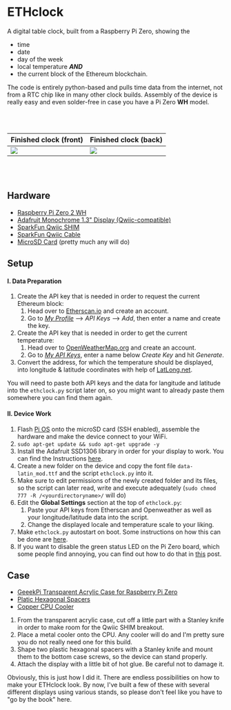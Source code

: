 ETHclock
========================

A digital table clock, built from a Raspberry Pi Zero, showing the 
  - time
  - date
  - day of the week
  - local temperature ***AND***
  - the current block of the Ethereum blockchain.

The code is entirely python-based and pulls time data from the internet, not from a RTC chip like in many other clock builds. Assembly of the device is really easy and even solder-free in case you have a Pi Zero **WH** model. 

<br></br>

| Finished clock (front)   | Finished clock (back)   |
| ------------- | -------------|
| [![](https://i.imgur.com/J0NngF4.png?raw=true)](https://i.imgur.com/J0NngF4.png.jpg)   |   [![](https://i.imgur.com/hw6ClAO.png?raw=true)](https://i.imgur.com/hw6ClAO.png)   |

<br></br>

## Hardware
+ [Raspberry Pi Zero 2 WH](https://www.raspberrypi.com/products/raspberry-pi-zero-2-w/)
+ [Adafruit Monochrome 1.3" Display (Qwiic-compatible)](https://www.adafruit.com/product/938)
+ [SparkFun Qwiic SHIM](https://www.sparkfun.com/products/15794)
+ [SparkFun Qwiic Cable](https://www.sparkfun.com/products/14427)
+ [MicroSD Card](https://www.westerndigital.com/products/memory-cards/sandisk-high-endurance-uhs-i-microsd#SDSQQNR-032G-GN6IA) (pretty much any will do)

## Setup
#### I. Data Preparation
1. Create the API key that is needed in order to request the current Ethereum block:
    1. Head over to [Etherscan.io](https://etherscan.io/) and create an account.
    2. Go to _[My Profile](https://etherscan.io/myaccount)_ --> _API Keys_ --> _Add_, then enter a name and create the key.
2. Create the API key that is needed in order to get the current temperature:
    1. Head over to [OpenWeatherMap.org](https://openweathermap.org/) and create an account.
    2. Go to _[My API Keys](https://home.openweathermap.org/api_keys)_, enter a name below _Create Key_ and hit _Generate_.
3. Convert the address, for which the temperature should be displayed, into longitude & latitude coordinates with help of [LatLong.net](https://www.latlong.net/convert-address-to-lat-long.html).

You will need to paste both API keys and the data for langitude and latitude into the `ethclock.py` script later on, so you might want to already paste them somewhere you can find them again.

#### II. Device Work
1. Flash [Pi OS](https://www.raspberrypi.com/software/) onto the microSD card (SSH enabled), assemble the hardware and make the device connect to your WiFi.
2. `sudo apt-get update && sudo apt-get upgrade -y`
3. Install the Adafruit SSD1306 library in order for your display to work. You can find the Instructions [here](https://learn.adafruit.com/monochrome-oled-breakouts/python-setup).
4. Create a new folder on the device and copy the font file `data-latin_mod.ttf` and the script `ethclock.py` into it.
5. Make sure to edit permissions of the newly created folder and its files, so the script can later read, write and execute adequately (`sudo chmod 777 -R /<yourdirectoryname>/` will do)
6. Edit the **Global Settings** section at the top of `ethclock.py`:
    1. Paste your API keys from Etherscan and Openweather as well as your longitude/latitude data into the script.
    2. Change the displayed locale and temperature scale to your liking.
7. Make `ethclock.py` autostart on boot. Some instructions on how this can be done are [here](https://transang.me/three-ways-to-create-a-startup-script-in-ubuntu/).
8. If you want to disable the green status LED on the Pi Zero board, which some people find annoying, you can find out how to do that in [this](https://www.cnx-software.com/2021/12/09/raspberry-pi-zero-2-w-power-consumption/) post.
   
## Case
+ [GeeekPi Transparent Acrylic Case for Raspberry Pi Zero](https://smile.amazon.de/gp/product/B07MGFRHHR)
+ [Platic Hexagonal Spacers](https://smile.amazon.de/gp/product/B07CJGT93C?psc=1)
+ [Copper CPU Cooler](https://smile.amazon.de/-/en/gp/product/B01BJ3S73S?psc=1)

 1. From the transparent acrylic case, cut off a little part with a Stanley knife in order to make room for the Qwiic SHIM breakout. 
 2. Place a metal cooler onto the CPU. Any cooler will do and I'm pretty sure you do not really need one for this build.
 3. Shape two plastic hexagonal spacers with a Stanley knife and mount them to the bottom case screws, so the device can stand properly.
 4. Attach the display with a little bit of hot glue. Be careful not to damage it.

Obviously, this is just how I did it. There are endless possibilities on how to make your ETHclock look. By now, I've built a few of these with several different displays using various stands, so please don't feel like you have to "go by the book" here.
